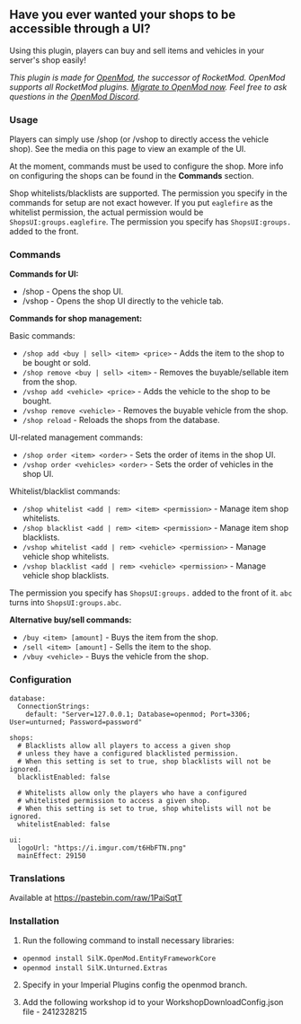 ## Have you ever wanted your shops to be accessible through a UI?

Using this plugin, players can buy and sell items and vehicles in your server's shop easily!

*This plugin is made for [OpenMod](https://openmod.github.io/openmod-docs/), the successor of RocketMod. OpenMod supports all RocketMod plugins. [Migrate to OpenMod now](https://openmod.github.io/openmod-docs/user-guide/installation/unturned/). Feel free to ask questions in the [OpenMod Discord](https://discord.gg/6yy7gxk).*

### Usage

Players can simply use /shop (or /vshop to directly access the vehicle shop).
See the media on this page to view an example of the UI.

At the moment, commands must be used to configure the shop. More info on configuring the shops can be found in the **Commands** section.

Shop whitelists/blacklists are supported. The permission you specify in the commands for setup are not exact however. If you put `eaglefire` as the whitelist permission, the actual permission would be `ShopsUI:groups.eaglefire`. The permission you specify has `ShopsUI:groups.` added to the front.

### Commands

**Commands for UI:**

- /shop - Opens the shop UI.
- /vshop - Opens the shop UI directly to the vehicle tab.

**Commands for shop management:**

Basic commands:

- `/shop add <buy | sell> <item> <price>` - Adds the item to the shop to be bought or sold.
- `/shop remove <buy | sell> <item>` - Removes the buyable/sellable item from the shop.
- `/vshop add <vehicle> <price>` - Adds the vehicle to the shop to be bought.
- `/vshop remove <vehicle>` - Removes the buyable vehicle from the shop.
- `/shop reload` - Reloads the shops from the database.

UI-related management commands:

- `/shop order <item> <order>` - Sets the order of items in the shop UI.
- `/vshop order <vehicles> <order>` - Sets the order of vehicles in the shop UI.

Whitelist/blacklist commands:

- `/shop whitelist <add | rem> <item> <permission>` - Manage item shop whitelists.
- `/shop blacklist <add | rem> <item> <permission>` - Manage item shop blacklists.
- `/vshop whitelist <add | rem> <vehicle> <permission>` - Manage vehicle shop whitelists.
- `/vshop blacklist <add | rem> <vehicle> <permission>` - Manage vehicle shop blacklists.

The permission you specify has `ShopsUI:groups.` added to the front of it. `abc` turns into `ShopsUI:groups.abc`.

**Alternative buy/sell commands:**

- `/buy <item> [amount]` - Buys the item from the shop.
- `/sell <item> [amount]` - Sells the item to the shop.
- `/vbuy <vehicle>` - Buys the vehicle from the shop.

### Configuration
```
database:
  ConnectionStrings:
    default: "Server=127.0.0.1; Database=openmod; Port=3306; User=unturned; Password=password"

shops:
  # Blacklists allow all players to access a given shop
  # unless they have a configured blacklisted permission.
  # When this setting is set to true, shop blacklists will not be ignored.
  blacklistEnabled: false

  # Whitelists allow only the players who have a configured
  # whitelisted permission to access a given shop.
  # When this setting is set to true, shop whitelists will not be ignored.
  whitelistEnabled: false

ui:
  logoUrl: "https://i.imgur.com/t6HbFTN.png"
  mainEffect: 29150
```

### Translations
Available at https://pastebin.com/raw/1PaiSqtT

### Installation

1. Run the following command to install necessary libraries:

- `openmod install SilK.OpenMod.EntityFrameworkCore`
- `openmod install SilK.Unturned.Extras`

2. Specify in your Imperial Plugins config the openmod branch.

3. Add the following workshop id to your WorkshopDownloadConfig.json file - 2412328215
